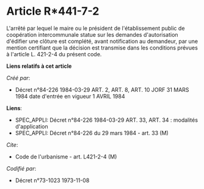 # Article R*441-7-2

L'arrêté par lequel le maire ou le président de l'établissement public de coopération intercommunale statue sur les demandes
d'autorisation d'édifier une clôture est complété, avant notification au demandeur, par une mention certifiant que la
décision est transmise dans les conditions prévues à l'article L. 421-2-4 du présent code.

**Liens relatifs à cet article**

_Créé par_:

  - Décret n°84-226 1984-03-29 ART. 2, ART. 8, ART. 10 JORF 31 MARS 1984   date d'entrée en vigueur 1 AVRIL 1984

**Liens**:

  - SPEC_APPLI: Décret n°84-226 1984-03-29 ART. 33, ART. 34 : modalités d'application
  - SPEC_APPLI: Décret n°84-226 du 29 mars 1984 - art. 33 (M)

_Cite_:

  - Code de l'urbanisme - art. L421-2-4 (M)

_Codifié par_:

  - Décret n°73-1023 1973-11-08
